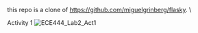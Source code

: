 this repo is a clone of https://github.com/miguelgrinberg/flasky. \

Activity 1
![ECE444_Lab2_Act1](https://user-images.githubusercontent.com/113215877/192833715-6ac8ffa0-1f01-41ae-b7dc-83390837429c.png)
